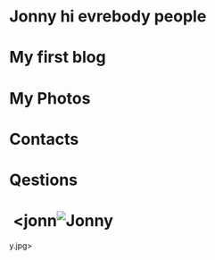 # Jonny hi evrebody people
# My first blog
# My Photos
# Contacts
# Qestions
# <img> <jonn![Jonny](https://user-images.githubusercontent.com/124875023/232198664-71009db4-edc4-4ca8-9146-30656d85f1be.jpg)
y.jpg> 
